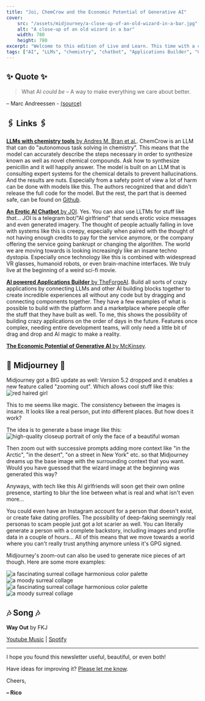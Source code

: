 ```yaml
---
title: "Joi, ChemCrow and the Economic Potential of Generative AI"
cover:
    src: "/assets/midjourney/a-close-up-of-an-old-wizard-in-a-bar.jpg"
    alt: "A close-up of an old wizard in a bar"
    width: 780
    height: 780
excerpt: "Welcome to this edition of Live and Learn. This time with a chatbot that can send erotic voice messages, an LLM that can synthesize chemical compounds, and an assessment of the economic potential of generative AI. Enjoy."
tags: ["AI", "LLMs", "chemistry", "chatbot", "Applications Builder", "Generative AI", "Natural Language Processing (NLP)", "Machine Learning (ML)", "AGI", "AI Ethics", "AI Applications", "AI Development", "AI Marketplace"]
---
```


## ✨ Quote ✨

> What AI *could be* – A way to make everything we care about better.

– Marc Andreessen - [(source)](https://pmarca.substack.com/p/why-ai-will-save-the-world)

## 🖇️ Links 🖇️

[**LLMs with chemistry tools** by Andres M. Bran et al.](https://arxiv.org/pdf/2304.05376.pdf). ChemCrow is an LLM that can do "autonomous task solving in chemistry". This means that the model can accurately describe the steps necessary in order to synthesize known as well as novel chemical compounds. Ask how to synthesize penicillin and it will happily answer. The model is built on an LLM that is consulting expert systems for the chemical details to prevent hallucinations. And the results are nuts. Especially from a safety point of view a lot of harm can be done with models like this. The authors recognized that and didn't release the full code for the model. But the rest, the part that is deemed safe, can be found on [Github](https://github.com/ur-whitelab/chemcrow-public/). 

[**An Erotic AI Chatbot** by JOI](https://joiaigirlfriend.com/). Yes. You can also use LLTMs for stuff like *that*... JOI is a telegram bot/"AI girlfriend" that sends erotic voice messages and even generated imagery. The thought of people actually falling in love with systems like this is creepy, especially when paired with the thought of not having enough credits to pay for the service anymore, or the company offering the service going bankrupt or changing the algorithm. The world we are moving towards is looking increasingly like an insane techno dystopia. Especially once technology like this is combined with widespread VR glasses, humanoid robots, or even brain-machine interfaces. We truly live at the beginning of a weird sci-fi movie.

[**AI powered Applications Builder** by TheForgeAI](https://theforgeai.com/). Build all sorts of crazy applications by connecting LLMs and other AI building blocks together to create incredible experiences all without any code but by dragging and connecting components together. They have a few examples of what is possible to build with the platform and a marketplace where people offer the stuff that they have built as well. To me, this shows the possibility of building crazy applications on the order of days in the future. Features once complex, needing entire development teams, will only need a little bit of drag and drop and AI magic to make a reality. 

[**The Economic Potential of Generative AI** by McKinsey](https://www.mckinsey.com/capabilities/mckinsey-digital/our-insights/the-economic-potential-of-generative-ai-the-next-productivity-frontier).



## 🌌 Midjourney 🌌


Midjourney got a BIG update as well: Version 5.2 dropped and it enables a new feature called "zooming out". Which allows cool stuff like this: 
![red haired girl](/assets/midjourney/red-haired-girl.webp)

This to me seems like magic. The consistency between the images is insane. It looks like a real person, put into different places. But how does it work?

The idea is to generate a base image like this: 
![high-quality closeup portrait of only the face of a beautiful woman](/assets/midjourney/high-quality-closeup-portrait-of-only-the-face-of-a-beautiful-woman.jpg)

Then zoom out with successive prompts adding more context like "in the Arctic", "in the desert", "on a street in New York" etc. so that Midjourney dreams up the base image with the surrounding context that you want. Would you have guessed that the wizard image at the beginning was generated this way? 

Anyways, with tech like this AI girlfriends will soon get their own online presence, starting to blur the line between what is real and what isn't even more...

You could even have an Instagram account for a person that doesn't exist, or create fake dating profiles. The possibility of deep-faking seemingly real personas to scam people just got a lot scarier as well. You can literally generate a person with a complete backstory, including images and profile data in a couple of hours... All of this means that we move towards a world where you can't really trust anything anymore unless it's GPG signed. 

Midjourney's zoom-out can also be used to generate nice pieces of art though. Here are some more examples:

![a fascinating surreal collage harmonious color palette](/assets/midjourney/a-fascinating-surreal-collage-harmonious-color-palette-2.jpg)
![a moody surreal collage](/assets/midjourney/a-moody-surreal-collage.jpg)
![a fascinating surreal collage harmonious color palette](/assets/midjourney/a-fascinating-surreal-collage-harmonious-color-palette.jpg)
![a moody surreal collage](/assets/midjourney/a-moody-surreal-collage-2.jpg)



## 🎶 Song 🎶

**Way Out** by FKJ

[Youtube Music](https://music.youtube.com/watch?v=3IDT591wFiE) | [Spotify](https://open.spotify.com/track/63OemEo5x866TOhGpxfuAz)

---

I hope you found this newsletter useful, beautiful, or even both!

Have ideas for improving it? [Please let me know](https://airtable.com/shro1VeyG4lkNXkx2). 

Cheers,

**– Rico**

